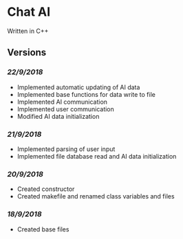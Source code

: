 # **Chat AI**

Written in C++

## Versions

### ***22/9/2018***
* Implemented automatic updating of AI data
* Implemented base functions for data write to file
* Implemented AI communication
* Implemented user communication
* Modified AI data initialization

### ***21/9/2018***
* Implemented parsing of user input
* Implemented file database read and AI data initialization

### ***20/9/2018***
* Created constructor
* Created makefile and renamed class variables and files

### ***18/9/2018***
* Created base files

